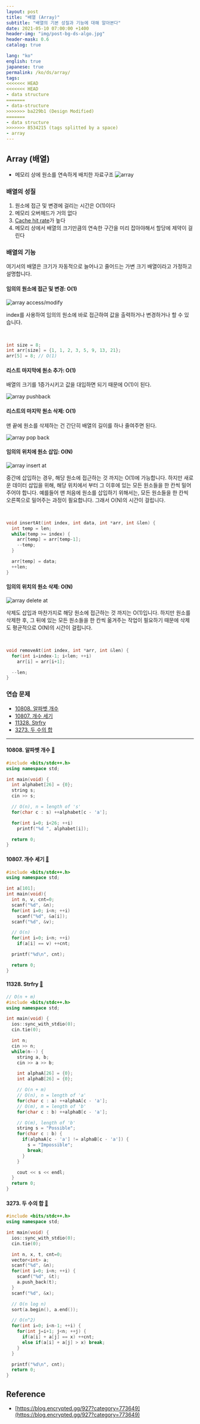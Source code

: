 ```yaml
---
layout: post
title: "배열 (Array)"
subtitle: "배열의 기본 성질과 기능에 대해 알아본다"
date: 2021-05-10 07:00:00 +1400
header-img: "img/post-bg-ds-algo.jpg"
header-mask: 0.6
catalog: true

lang: "ko"
english: true
japanese: true
permalink: /ko/ds/array/
tags:
<<<<<<< HEAD
<<<<<<< HEAD
- data structure
=======
- data-structure
>>>>>>> ba229b1 (Design Modified)
=======
- data structure
>>>>>>> 8534215 (tags splitted by a space)
- array
---
```



## Array (배열)

- 메모리 상에 원소를 연속하게 배치한 자료구조
![array](/img/in-post/ds-algo/array/array.png)


### 배열의 성질 
1. 원소에 접근 및 변경에 걸리는 시간은 O(1)이다
2. 메모리 오버헤드가 거의 없다
3. [Cache hit rate](https://parksb.github.io/article/29.html)가 높다
4. 메모리 상에서 배열의 크기만큼의 연속한 구간을 미리 잡아야해서 할당에 제약이 걸린다

### 배열의 기능
여기서의 배열은 크기가 자동적으로 늘어나고 줄어드는 가변 크기 배열이라고 가정하고 설명합니다.

<style>
img {max-width: 90% !important;}
</style>

#### 임의의 원소에 접근 및 변경: O(1)
![array access/modify](/img/in-post/ds-algo/array/array-access-modify.png)

index를 사용하여 임의의 원소에 바로 접근하여 값을 출력하거나 변경하거나 할 수 있습니다.

<br />

```cpp
int size = 8;
int arr[size] = {1, 1, 2, 3, 5, 9, 13, 21};
arr[5] = 8; // O(1)
```

#### 리스트 마지막에 원소 추가: O(1)
배열의 크기를 1증가시키고 값을 대입하면 되기 때문에 O(1)이 된다.

![array pushback](/img/in-post/ds-algo/array/array-pushback.png)

#### 리스트의 마지막 원소 삭제: O(1)
맨 끝에 원소를 삭제하는 건 간단히 배열의 길이를 하나 줄여주면 된다.

![array pop back](/img/in-post/ds-algo/array/array-popback.png)


#### 임의의 위치에 원소 삽입: O(N) 
![array insert at](/img/in-post/ds-algo/array/array-insertat.png)

중간에 삽입하는 경우, 해당 원소에 접근하는 것 까지는 O(1)에 가능합니다.
하지만 새로운 데이터 삽입을 위해, 해당 위치에서 부터 그 이후에 있는 모든 원소들을 한 칸씩 밀어주어야 합니다.
예를들어 맨 처음에 원소를 삽입하기 위해서는, 모든 원소들을 한 칸씩 오른쪽으로 밀어주는 과정이 필요합니다.
그래서 O(N)의 시간이 걸립니다.

<br />

```cpp
void insertAt(int index, int data, int *arr, int &len) {
  int temp = len; 
  while(temp >= index) {
    arr[temp] = arr[temp-1];
    --temp;
  }

  arr[temp] = data;
  ++len;
}
```

#### 임의의 위치의 원소 삭제: O(N)
![array delete at](/img/in-post/ds-algo/array/array-deleteat.png)

삭제도 삽입과 마찬가지로 해당 원소에 접근하는 것 까지는 O(1)입니다.
하지만 원소를 삭제한 후, 그 뒤에 있는 모든 원소들을 한 칸씩 옮겨주는 작업이 필요하기 때문에 삭제도 평균적으로 O(N)의 시간이 걸립니다.

<br />

```cpp
void removeAt(int index, int *arr, int &len) {
  for(int i=index-1; i<len; ++i) 
    arr[i] = arr[i+1];

  --len;
}
```

### 연습 문제
- [10808. 알파벳 개수](https://www.acmicpc.net/problem/10808)
- [10807. 개수 세기](https://www.acmicpc.net/problem/10807)
- [11328. Strfry](https://www.acmicpc.net/problem/11328)
- [3273. 두 수의 합](https://www.acmicpc.net/problem/3273)

---

#### 10808. 알파벳 개수 [🔗](https://www.acmicpc.net/problem/10808)
```cpp
#include <bits/stdc++.h>
using namespace std;

int main(void) {
  int alphabet[26] = {0};
  string s;
  cin >> s;

  // O(n), n = length of 's'
  for(char c : s) ++alphabet[c - 'a'];

  for(int i=0; i<26; ++i)
    printf("%d ", alphabet[i]);

  return 0;
}
```

#### 10807. 개수 세기 [🔗](https://www.acmicpc.net/problem/10807)
```cpp
#include <bits/stdc++.h>
using namespace std;

int a[101];
int main(void){
  int n, v, cnt=0;
  scanf("%d", &n);
  for(int i=0; i<n; ++i) 
    scanf("%d", &a[i]);
  scanf("%d", &v);

  // O(n)
  for(int i=0; i<n; ++i) 
    if(a[i] == v) ++cnt;

  printf("%d\n", cnt);

  return 0;
}
```

#### 11328. Strfry [🔗](https://www.acmicpc.net/problem/11328)

```cpp
// O(n + m)
#include <bits/stdc++.h>
using namespace std;

int main(void) {
  ios::sync_with_stdio(0);
  cin.tie(0);

  int n;
  cin >> n;
  while(n--) {
    string a, b;
    cin >> a >> b;

    int alphaA[26] = {0};
    int alphaB[26] = {0};

    // O(n + m)  
    // O(n), n = length of 'a'
    for(char c : a) ++alphaA[c - 'a'];
    // O(m), m = length of 'b'
    for(char c : b) ++alphaB[c - 'a'];

    // O(m), length of 'b'
    string s = "Possible";
    for(char c : b) {
      if(alphaA[c - 'a'] != alphaB[c - 'a']) {
        s = "Impossible";
        break;
      }
    }

    cout << s << endl;
  }
  return 0;
}
```

#### 3273. 두 수의 합 [🔗](https://www.acmicpc.net/problem/3273)
```cpp
#include <bits/stdc++.h>
using namespace std;

int main(void) {
  ios::sync_with_stdio(0);
  cin.tie(0);

  int n, x, t, cnt=0;
  vector<int> a;
  scanf("%d", &n);
  for(int i=0; i<n; ++i) {
    scanf("%d", &t);
    a.push_back(t);
  }
  scanf("%d", &x);

  // O(n log n)
  sort(a.begin(), a.end());

  // O(n^2)
  for(int i=0; i<n-1; ++i) {
    for(int j=i+1; j<n; ++j) {
      if(a[i] + a[j] == x) ++cnt;
      else if(a[i] + a[j] > x) break;
    }
  }

  printf("%d\n", cnt);
  return 0;
}
```

## Reference
- [https://blog.encrypted.gg/927?category=773649](https://blog.encrypted.gg/927?category=773649)